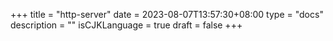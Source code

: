 +++
title = "http-server"
date = 2023-08-07T13:57:30+08:00
type = "docs"
description = ""
isCJKLanguage = true
draft = false
+++